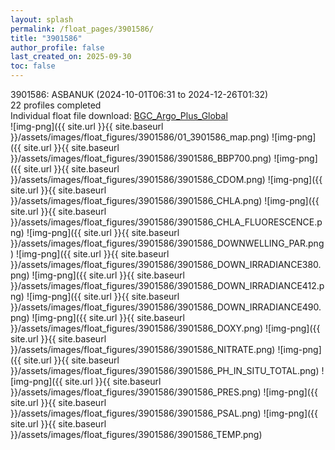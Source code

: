```yaml
---
layout: splash
permalink: /float_pages/3901586/
title: "3901586"
author_profile: false
last_created_on: 2025-09-30
toc: false
---
```

 
3901586: ASBANUK (2024-10-01T06:31 to 2024-12-26T01:32)\
22 profiles completed\
Individual float file download: [BGC_Argo_Plus_Global](https://ftp.soest.hawaii.edu/bgc_argo_plus/Individual_Floats/outliers_removed/3901586_Sprof_processed.nc)\
![img-png]({{ site.url }}{{ site.baseurl }}/assets/images/float_figures/3901586/01_3901586_map.png)
![img-png]({{ site.url }}{{ site.baseurl }}/assets/images/float_figures/3901586/3901586_BBP700.png)
![img-png]({{ site.url }}{{ site.baseurl }}/assets/images/float_figures/3901586/3901586_CDOM.png)
![img-png]({{ site.url }}{{ site.baseurl }}/assets/images/float_figures/3901586/3901586_CHLA.png)
![img-png]({{ site.url }}{{ site.baseurl }}/assets/images/float_figures/3901586/3901586_CHLA_FLUORESCENCE.png)
![img-png]({{ site.url }}{{ site.baseurl }}/assets/images/float_figures/3901586/3901586_DOWNWELLING_PAR.png)
![img-png]({{ site.url }}{{ site.baseurl }}/assets/images/float_figures/3901586/3901586_DOWN_IRRADIANCE380.png)
![img-png]({{ site.url }}{{ site.baseurl }}/assets/images/float_figures/3901586/3901586_DOWN_IRRADIANCE412.png)
![img-png]({{ site.url }}{{ site.baseurl }}/assets/images/float_figures/3901586/3901586_DOWN_IRRADIANCE490.png)
![img-png]({{ site.url }}{{ site.baseurl }}/assets/images/float_figures/3901586/3901586_DOXY.png)
![img-png]({{ site.url }}{{ site.baseurl }}/assets/images/float_figures/3901586/3901586_NITRATE.png)
![img-png]({{ site.url }}{{ site.baseurl }}/assets/images/float_figures/3901586/3901586_PH_IN_SITU_TOTAL.png)
![img-png]({{ site.url }}{{ site.baseurl }}/assets/images/float_figures/3901586/3901586_PRES.png)
![img-png]({{ site.url }}{{ site.baseurl }}/assets/images/float_figures/3901586/3901586_PSAL.png)
![img-png]({{ site.url }}{{ site.baseurl }}/assets/images/float_figures/3901586/3901586_TEMP.png)
